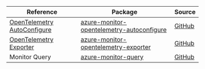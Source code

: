 | Reference | Package | Source |
|---|---|---|
|[OpenTelemetry AutoConfigure](monitor-opentelemetry-autoconfigure-readme.md)|[azure-monitor-opentelemetry-autoconfigure](https://repo1.maven.org/maven2/com/azure/azure-monitor-opentelemetry-autoconfigure)|[GitHub](https://github.com/Azure/azure-sdk-for-java/blob/main/sdk/monitor/azure-monitor-opentelemetry-autoconfigure)|
|[OpenTelemetry Exporter](monitor-opentelemetry-exporter-readme.md)|[azure-monitor-opentelemetry-exporter](https://repo1.maven.org/maven2/com/azure/azure-monitor-opentelemetry-exporter)|[GitHub](https://github.com/Azure/azure-sdk-for-java/blob/main/sdk/monitor/azure-monitor-opentelemetry-exporter)|
|Monitor Query|[azure-monitor-query](https://repo1.maven.org/maven2/com/azure/azure-monitor-query)|[GitHub](https://github.com/Azure/azure-sdk-for-java/blob/main/sdk/monitor/azure-monitor-query)|
